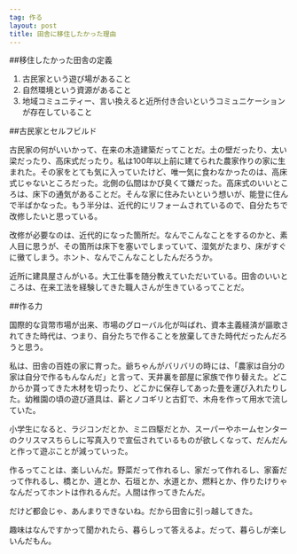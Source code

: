 ```yaml
---
tag: 作る
layout: post
title: 田舎に移住したかった理由
---
```


##移住したかった田舎の定義

1. 古民家という遊び場があること
2. 自然環境という資源があること
3. 地域コミュニティー、言い換えると近所付き合いというコミュニケーションが存在していること


##古民家とセルフビルド

古民家の何がいいかって、在来の木造建築だってことだ。土の壁だったり、太い梁だったり、高床式だったり。私は100年以上前に建てられた農家作りの家に生まれた。その家をとても気に入っていたけど、唯一気に食わなかったのは、高床式じゃないところだった。北側の仏間はかび臭くて嫌だった。高床式のいいところは、床下の通気があることだ。そんな家に住みたいという想いが、能登に住んで半ばかなった。もう半分は、近代的にリフォームされているので、自分たちで改修したいと思っている。

改修が必要なのは、近代的になった箇所だ。なんでこんなことをするのかと、素人目に思うが、その箇所は床下を塞いでしまっていて、湿気がたまり、床がすぐに黴てしまう。ホント、なんでこんなことしたんだろうか。

近所に建具屋さんがいる。大工仕事を随分教えていただいている。田舎のいいところは、在来工法を経験してきた職人さんが生きているってことだ。



##作る力

国際的な貨幣市場が出来、市場のグローバル化が叫ばれ、資本主義経済が謳歌されてきた時代は、つまり、自分たちで作ることを放棄してきた時代だったんだろうと思う。

私は、田舎の百姓の家に育った。爺ちゃんがバリバリの時には、「農家は自分の家は自分で作るもんなんだ」と言って、天井裏を部屋に家族で作り替えた。どこからか貰ってきた木材を切ったり、どこかに保存してあった畳を運び入れたりした。幼稚園の頃の遊び道具は、薪とノコギリと古釘で、木舟を作って用水で流していた。

小学生になると、ラジコンだとか、ミニ四駆だとか、スーパーやホームセンターのクリスマスちらしに写真入りで宣伝されているものが欲しくなって、だんだんと作って遊ぶことが減っていった。

作るってことは、楽しいんだ。野菜だって作れるし、家だって作れるし、家畜だって作れるし、橋とか、道とか、石垣とか、水道とか、燃料とか、作りたけりゃなんだってホントは作れるんだ。人間は作ってきたんだ。

だけど都会じゃ、あんまりできないね。だから田舎に引っ越してきた。

趣味はなんですかって聞かれたら、暮らしって答えるよ。だって、暮らしが楽しいんだもん。

